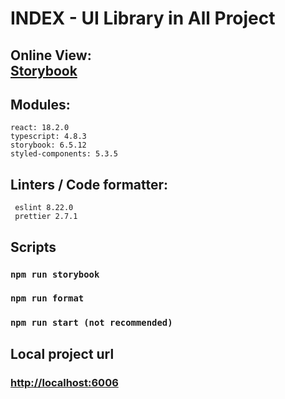# INDEX - UI Library in All Project
## Online View:<br/> [Storybook](https://ui-library-ecru.vercel.app/)

## Modules:
    react: 18.2.0
    typescript: 4.8.3
    storybook: 6.5.12
    styled-components: 5.3.5
## Linters / Code formatter:
     eslint 8.22.0
     prettier 2.7.1

## Scripts
### `npm run storybook`
### `npm run format`
### `npm run start (not recommended)`

## Local project url 
### [http://localhost:6006](http://localhost:6006)

